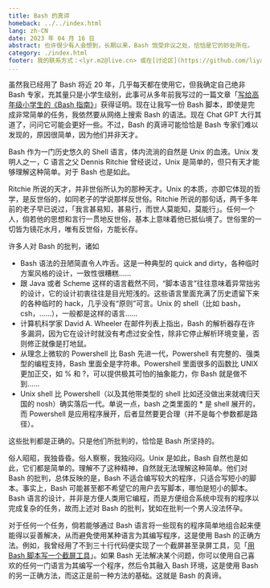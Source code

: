 ```yaml
---
title: Bash 的真谛
homeback: ../../index.html
lang: zh-CN
date: 2023 年 04 月 16 日
abstract: 也许很少有人会想到，长期以来，Bash 饱受非议之处，恰恰是它的妙处所在。
category: ./index.html
footer: 我的联系方式：<lyr.m2@live.cn> 或在[讨论区](https://github.com/liyanrui/liyanrui.github.io/issues)提问。
...
```


虽然我已经用了 Bash 将近 20 年，几乎每天都在使用它，但我确定自己绝非 Bash 专家，充其量只是小学生级别，此事可从多年前我写过的一篇文章「[写给高年级小学生的《Bash 指南》](https://segmentfault.com/a/1190000017229619)」获得证明。现在让我写一份 Bash 脚本，即使是完成非常简单的任务，我依然要从网络上搜索 Bash 的语法。现在 Chat GPT 大行其道了，问问它可能会更好一些。不过，Bash 的真谛可能恰恰是 Bash 专家们难以发现的，原因很简单，因为他们并非天才。

Bash 作为一门历史悠久的 Shell 语言，体内流淌的自然是 Unix 的血液。Unix 发明人之一，C 语言之父 Dennis Ritchie 曾经说过，Unix 是简单的，但只有天才能够理解这种简单。对于 Bash 也是如此。

Ritchie 所说的天才，并非世俗所认为的那种天才。Unix 的本质，亦即它体现的哲学，是反世俗的，如同老子的学说那样反世俗。Ritchie 所说的那句话，两千多年前的老子早已说过，「我言甚易知，甚易行，而世人莫能知，莫能行」。任何一个人，倘若他的思想和言行一贯地反世俗，基本上意味着他已抵仙境了。世俗里的一切皆为镜花水月，唯有反世俗，方能长存。

许多人对 Bash 的批判，诸如

* Bash 语法的丑陋简直令人咋舌。这是一种典型的 quick and dirty，各种临时方案风格的设计，一致性很糟糕……
* 跟 Java 或者 Scheme 这样的语言截然不同，“脚本语言”往往意味着异常拙劣的设计，它的设计初衷往往是目光短浅的。这些语言里面充满了历史遗留下来的各种临时的 hack，几乎没有“原则”可言。Unix 的 shell（比如 bash，csh，……），一般都是这样的语言……
* 计算机科学家 David A. Wheeler 在邮件列表上指出，Bash 的解析器存在许多漏洞，因为它在设计时就没有考虑过安全性，除非它停止解析环境变量，否则修正就像是打地鼠。
* 从理念上微软的 Powershell 比 Bash 先进一代，Powershell 有完整的、强类型的编程支持，Bash 里面全是字符串。Powershell 里面很多的函数比 UNIX 更加正交，如 % 和 ?，可以提供极其可怕的抽象能力，你 Bash 就是做不到……
* Unix shell 比 Powershell（以及其他带类型的 shell 比如还没做出来就魂归天国的 nosh）确实落后一代。单说一点，bash 之类里面的 * 是 shell 展开的，而 Powershell 是应用程序展开，后者显然要更合理（并不是每个参数都是路径）。

这些批判都是正确的。只是他们所批判的，恰恰是 Bash 所坚持的。

俗人昭昭，我独昏昏。俗人察察，我独闷闷。Unix 是如此，Bash 自然也是如此，它们都是简单的。理解不了这种精神，自然就无法理解这种简单。他们对 Bash 的批判，总体反映的是，Bash 不适合编写较大的程序，只适合写短小的脚本。事实上，Bash 可能甚至都不希望它的用户去写脚本，哪怕是短小的脚本。Bash 语言的设计，并非是方便人类用它编程，而是方便组合系统中现有的程序以完成复杂的任务，故而上述对 Bash 的批判，犹如在批判一个男人没法怀孕。

对于任何一个任务，倘若能够通过 Bash 语言将一些现有的程序简单地组合起来便能得以妥善解决，从而避免使用某种语言为其编写程序，这是使用 Bash 的正确方法。例如，我曾经用了不到三十行代码便实现了一个截屏甚至录屏工具，见「[用 Bash 脚本写一个截屏工具](https://segmentfault.com/a/1190000039239040)」。如果 Bash 无法解决某个问题，你可以使用自己喜欢的任何一门语言为其编写一个程序，然后令其融入 Bash 环境，这是使用 Bash 的另一正确方法，而这正是前一种方法的基础。这就是 Bash 的真谛。

